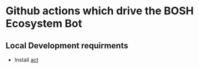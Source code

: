 # Github actions which drive the BOSH Ecosystem Bot

## Local Development requirments

- Install [act](https://github.com/nektos/act)
